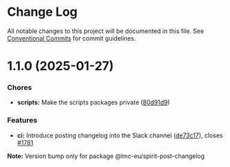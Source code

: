 # Change Log

All notable changes to this project will be documented in this file.
See [Conventional Commits](https://conventionalcommits.org) for commit guidelines.

<a name="1.1.0"></a>

# 1.1.0 (2025-01-27)

### Chores

- **scripts:** Make the scripts packages private ([80d91d9](https://github.com/lmc-eu/spirit-design-system/commit/80d91d9))

### Features

- **ci:** Introduce posting changelog into the Slack channel ([de73c17](https://github.com/lmc-eu/spirit-design-system/commit/de73c17)), closes [#1781](https://github.com/lmc-eu/spirit-design-system/issues/1781)

**Note:** Version bump only for package @lmc-eu/spirit-post-changelog
